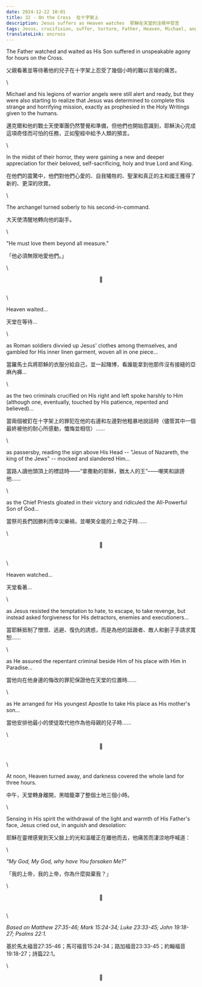 ```yaml
---
date: 2024-12-22 10:01
title: 32 - On the Cross  在十字架上
description: Jesus suffers as Heaven watches  耶穌在天堂的注視中受苦
tags: Jesus, crucifixion, suffer, torture, Father, Heaven, Michael, angel, warrior, demon
translateLink: oncross
---
```


The Father watched and waited as His Son suffered in unspeakable agony for hours on the Cross. 

父親看著並等待著他的兒子在十字架上忍受了幾個小時的難以言喻的痛苦。

\

Michael and his legions of warrior angels were still alert and ready, but they were also starting to realize that Jesus was determined to complete this strange and horrifying mission, exactly as prophesied in the Holy Writings given to the humans. 

邁克爾和他的戰士天使軍團仍然警覺和準備，但他們也開始意識到，耶穌決心完成這項奇怪而可怕的任務，正如聖經中給予人類的預言。

\

In the midst of their horror, they were gaining a new and deeper appreciation for their beloved, self-sacrificing, holy and true Lord and King. 

在他們的震驚中，他們對他們心愛的、自我犧牲的、聖潔和真正的主和國王獲得了新的、更深的欣賞。

\

The archangel turned soberly to his second-in-command.

大天使清醒地轉向他的副手。

\

"He must love them beyond all measure."

「他必須無限地愛他們。」

\

<center>💠</center>

\
\

Heaven waited...

天堂在等待...

\

as Roman soldiers divvied up Jesus' clothes among themselves, and gambled for His inner linen garment, woven all in one piece...

當羅馬士兵將耶穌的衣服分給自己，並一起賭博，看誰能拿到他那件沒有接縫的亞麻內褲…

\

as the two criminals crucified on His right and left spoke harshly to Him (although one, eventually, touched by His patience, repented and believed)...

當兩個被釘在十字架上的罪犯在他的右邊和左邊對他粗暴地說話時（儘管其中一個最終被他的耐心所感動，懺悔並相信）......

\

as passersby, reading the sign above His Head -- "Jesus of Nazareth, the king of the Jews" -- mocked and slandered Him...

當路人讀他頭頂上的標誌時——“拿撒勒的耶穌，猶太人的王”——嘲笑和誹謗他......

\

as the Chief Priests gloated in their victory and ridiculed the All-Powerful Son of God...

當祭司長們因勝利而幸災樂禍，並嘲笑全能的上帝之子時......

\

<center>💠</center>

\
\

Heaven watched...

天堂看著...

\

as Jesus resisted the temptation to hate, to escape, to take revenge, but instead asked forgiveness for His detractors, enemies and executioners...

當耶穌抵制了憎恨、逃避、復仇的誘惑，而是為他的詆譭者、敵人和劊子手請求寬恕......

\

as He assured the repentant criminal beside Him of his place with Him in Paradise...

當他向在他身邊的悔改的罪犯保證他在天堂的位置時......

\

as He arranged for His youngest Apostle to take His place as His mother's son...

當他安排他最小的使徒取代他作為他母親的兒子時......

\

<center>💠</center>

\
\

At noon, Heaven turned away, and darkness covered the whole land for three hours. 

中午，天堂轉身離開，黑暗籠罩了整個土地三個小時。

\

Sensing in His spirit the withdrawal of the light and warmth of His Father's face, Jesus cried out, in anguish and desolation:

耶穌在靈裡感覺到天父臉上的光和溫暖正在離他而去，他痛苦而淒涼地呼喊道：

\

*"My God, My God, why have You forsaken Me?"*

「我的上帝，我的上帝，你為什麼拋棄我？」

\

<center>💠</center>

\
\

*Based on Matthew 27:35-46; Mark 15:24-34; Luke 23:33-45; John 19:18-27; Psalms 22:1.*

基於馬太福音27:35-46；馬可福音15:24-34；路加福音23:33-45；約翰福音19:18-27；詩篇22:1。

\

<center>💠</center>
